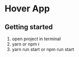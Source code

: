 # Hover App

## **Getting started**

1. open project in terminal
2. yarn or npm i
3. yarn run start or npm run start
